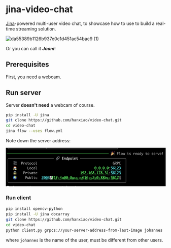 # jina-video-chat

[Jina](https://github.com/jina-ai/jina)-powered multi-user video chat, to showcase how to use to build a real-time streaming solution.

![da55389b1126b937e0c1d451ac54bac9 (1)](https://user-images.githubusercontent.com/2041322/185625220-40c1f887-3be4-49df-9318-c49e0fb7365e.gif)


Or you can call it **_Joom_**!


## Prerequisites

First, you need a webcam.


## Run server

Server **doesn't need** a webcam of course.

```bash
pip install -U jina
git clone https://github.com/hanxiao/video-chat.git
cd video-chat
jina flow --uses flow.yml
```

Note down the server address:

![](.github/server.png)

### Run client

```bash
pip install opencv-python
pip install -U jina docarray
git clone https://github.com/hanxiao/video-chat.git
cd video-chat
python client.py grpcs://your-server-address-from-last-image johannes
```

where `johannes` is the name of the user, must be different from other users.
